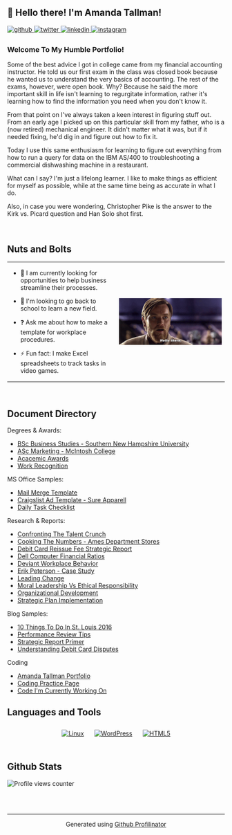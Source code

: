 ## 👋 Hello there! I'm Amanda Tallman!  
  

<a href="https://github.com/amandatallman" target="_blank">
<img src=https://img.shields.io/badge/github-%2324292e.svg?&style=for-the-badge&logo=github&logoColor=white alt=github style="margin-bottom: 5px;" />
</a>
<a href="https://twitter.com/auntieyosu" target="_blank">
<img src=https://img.shields.io/badge/twitter-%2300acee.svg?&style=for-the-badge&logo=twitter&logoColor=white alt=twitter style="margin-bottom: 5px;" />
</a>
<a href="https://linkedin.com/in/amanda-tallman" target="_blank">
<img src=https://img.shields.io/badge/linkedin-%231E77B5.svg?&style=for-the-badge&logo=linkedin&logoColor=white alt=linkedin style="margin-bottom: 5px;" />
</a>
<a href="https://instagram.com/yosukette" target="_blank">
<img src=https://img.shields.io/badge/instagram-%23000000.svg?&style=for-the-badge&logo=instagram&logoColor=white alt=instagram style="margin-bottom: 5px;" />
</a>  
  



### Welcome To My Humble Portfolio!  
Some of the best advice I got in college came from my financial accounting instructor. He told us our first exam in the class was closed book because he wanted us to understand the very basics of accounting. The rest of the exams, however, were open book. Why? Because he said the more important skill in life isn't learning to regurgitate information, rather it's learning how to find the information you need when you don't know it. 

From that point on I've always taken a keen interest in figuring stuff out. From an early age I picked up on this particular skill from my father, who is a (now retired) mechanical engineer. It didn't matter what it was, but if it needed fixing, he'd dig in and figure out how to fix it. 

Today I use this same enthusiasm for learning to figure out everything from how to run a query for data on the IBM AS/400 to troubleshooting a commercial dishwashing machine in a restaurant. 

What can I say? I'm just a lifelong learner. I like to make things as efficient for myself as possible, while at the same time being as accurate in what I do. 

Also, in case you were wondering, Christopher Pike is the answer to the Kirk vs. Picard question and Han Solo shot first.  
  

<br/>  


## Nuts and Bolts  
<table><tr><td valign="center" width="50%">

- 🔭 I am currently looking for opportunities to help business streamline their processes.  
  

- 🌱 I'm looking to go back to school to learn a new field.  
  

- ❓ Ask me about how to make a template for workplace procedures.  
  

- ⚡ Fun fact: I make Excel spreadsheets to track tasks in video games.  


</td><td valign="center" width="50%">

<div align="center">
<img src="https://raw.githubusercontent.com/amandatallman/work-samples/main/assets/star-wars-obi-wan-kenobi.gif" align="center" style="width: 100%" />
</div>  


</td></tr></table>  

<br/>  

## Document Directory
Degrees & Awards:
  - <a href="https://github.com/amandatallman/work-samples/blob/3e5e4a2c84b3f88748aa9c8cce819704e26aad1b/SNHU%20AMT.pdf">BSc Business Studies - Southern New Hampshire University
  - <a href="https://github.com/amandatallman/work-samples/blob/3e5e4a2c84b3f88748aa9c8cce819704e26aad1b/McIntosh%20AMT.pdf">ASc Marketing - McIntosh College
  - <a href="https://github.com/amandatallman/work-samples/blob/3e5e4a2c84b3f88748aa9c8cce819704e26aad1b/College%20Awards.pdf">Acacemic Awards</a>
  - <a href="https://github.com/amandatallman/work-samples/blob/3e5e4a2c84b3f88748aa9c8cce819704e26aad1b/Work%20Recognition.pdf">Work Recognition</a>

  MS Office Samples:
  - <a href="https://github.com/amandatallman/work-samples/blob/3e5e4a2c84b3f88748aa9c8cce819704e26aad1b/Template%20-%20Fax%20Document%20Mail%20Merge.pdf">Mail Merge Template</a>
  - <a href="https://github.com/amandatallman/work-samples/blob/3e5e4a2c84b3f88748aa9c8cce819704e26aad1b/Template%20-%20Sure%20Apparel%20Craigslist%20Ad.pdf">Craigslist Ad Template - Sure Apparell
  - <a href="https://github.com/amandatallman/work-samples/blob/3e5e4a2c84b3f88748aa9c8cce819704e26aad1b/Dishwasher%20Checklist.pdf">Daily Task Checklist</a>

  Research & Reports:
  - <a href="https://github.com/amandatallman/work-samples/blob/d4ce4e1fcaedd67c3a4540e4640b7b9fb2204e6e/Reports/Confronting%20the%20Talent%20Crunch.pdf">Confronting The Talent Crunch</a>
  - <a href="https://github.com/amandatallman/work-samples/blob/d4ce4e1fcaedd67c3a4540e4640b7b9fb2204e6e/Reports/Cooking%20the%20Numbers.pdf">Cooking The Numbers - Ames Department Stores</a>
  - <a href="https://github.com/amandatallman/work-samples/blob/d4ce4e1fcaedd67c3a4540e4640b7b9fb2204e6e/Reports/Debit%20Card%20Reissue%20Fees.pdf">Debit Card Reissue Fee Strategic Report</a>
  - <a href="https://github.com/amandatallman/work-samples/blob/d4ce4e1fcaedd67c3a4540e4640b7b9fb2204e6e/Reports/Dell%20Computers%20Financial%20Ratios.pdf">Dell Computer Financial Ratios</a>
  - <a href="https://github.com/amandatallman/work-samples/blob/d4ce4e1fcaedd67c3a4540e4640b7b9fb2204e6e/Reports/Deviant%20Workplace%20Behavior.pdf">Deviant Workplace Behavior</a>
  - <a href="https://github.com/amandatallman/work-samples/blob/d4ce4e1fcaedd67c3a4540e4640b7b9fb2204e6e/Reports/Erik%20Peterson%20Case%20Study.pdf">Erik Peterson - Case Study</a>
  - <a href="https://github.com/amandatallman/work-samples/blob/d4ce4e1fcaedd67c3a4540e4640b7b9fb2204e6e/Reports/Leading%20Change%20Report.pdf">Leading Change</a>
  - <a href="https://github.com/amandatallman/work-samples/blob/d4ce4e1fcaedd67c3a4540e4640b7b9fb2204e6e/Reports/Moral%20Leadership%20vs%20Ethical%20Responsibility.pdf">Moral Leadership Vs Ethical Responsibility</a>
  - <a href="https://github.com/amandatallman/work-samples/blob/d4ce4e1fcaedd67c3a4540e4640b7b9fb2204e6e/Reports/Organizational%20Development.pdf">Organizational Development</a>
  - <a href="https://github.com/amandatallman/work-samples/blob/d4ce4e1fcaedd67c3a4540e4640b7b9fb2204e6e/Reports/Strategic%20Plan%20Implimentation.pdf">Strategic Plan Implementation</a>
  
  Blog Samples:
  - <a href="https://github.com/amandatallman/work-samples/blob/d4ce4e1fcaedd67c3a4540e4640b7b9fb2204e6e/blogs/Blog%20-%2010%20Things%20To%20Do%20In%20St%20Louis%20Apr%202016.pdf">10 Things To Do In St. Louis 2016</a>
  - <a href="https://github.com/amandatallman/work-samples/blob/d4ce4e1fcaedd67c3a4540e4640b7b9fb2204e6e/blogs/Blog%20-%20Perormance%20Review%20Tips.pdf">Performance Review Tips</a>
  - <a href="https://github.com/amandatallman/work-samples/blob/d4ce4e1fcaedd67c3a4540e4640b7b9fb2204e6e/blogs/Blog%20-%20A%20Primer%20for%20Writing%20Strategic%20Reports.pdf">Strategic Report Primer</a>
  - <a href="https://github.com/amandatallman/work-samples/blob/d4ce4e1fcaedd67c3a4540e4640b7b9fb2204e6e/blogs/Blog%20-%20Understanding%20Debit%20Card%20Disputes.pdf">Understanding Debit Card Disputes</a>

Coding
- <a href="https://amandatallman.github.io/">Amanda Tallman Portfolio</a>
- <a href="https://amandatallman.github.io/practice/">Coding Practice Page</a>
- <a href="https://github.com/amandatallman/amandatallman.github.io/blob/28c360e3d6233a139563372facec5ce0fe1e52a2/practice.md">Code I'm Currently Working On</a>


## Languages and Tools  
<div align="center">  
<a href="https://www.linux.org/" target="_blank"><img style="margin: 10px" src="https://profilinator.rishav.dev/skills-assets/linux-original.svg" alt="Linux" height="25" /></a>  
<a href="https://wordpress.com/" target="_blank"><img style="margin: 10px" src="https://profilinator.rishav.dev/skills-assets/wordpress.png" alt="WordPress" height="25" /></a>  
<a href="https://en.wikipedia.org/wiki/HTML5" target="_blank"><img style="margin: 10px" src="https://profilinator.rishav.dev/skills-assets/html5-original-wordmark.svg" alt="HTML5" height="25" /></a>  
</div>  

<br/>  


## Github Stats  
![Profile views counter](https://komarev.com/ghpvc/?username=amandatallman&&style=flat-square)  
  

<br/>  


<br />

----
<div align="center">Generated using <a href="https://profilinator.rishav.dev/" target="_blank">Github Profilinator</a></div>
